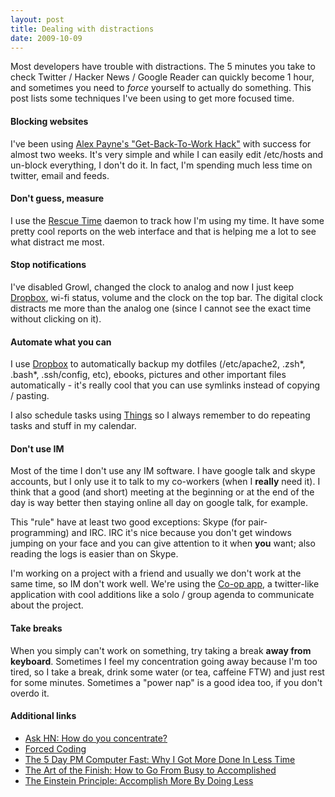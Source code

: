 ```yaml
---
layout: post
title: Dealing with distractions
date: 2009-10-09
---
```


Most developers have trouble with distractions. The 5 minutes you take to check Twitter / Hacker News / Google Reader can quickly become 1 hour, and sometimes you need to *force* yourself to actually do something. This post lists some techniques I've been using to get more focused time.

#### Blocking websites
I've been using [Alex Payne's "Get-Back-To-Work Hack"](http://al3x.net/2009/09/14/my-get-back-to-work-hack.html "Alex Payne's Get-Back-To-Work Hack") with success for almost two weeks. It's very simple and while I can easily edit /etc/hosts and un-block everything, I don't do it. In fact, I'm spending much less time on twitter, email and feeds. 

#### Don't guess, measure
I use the [Rescue Time](http://www.rescuetime.com/ "Rescue Time") daemon to track how I'm using my time. It have some pretty cool reports on the web interface and that is helping me a lot to see what distract me most. 

#### Stop notifications
I've disabled Growl, changed the clock to analog and now I just keep [Dropbox](https://www.getdropbox.com/referrals/NTI2NDIyMDk "Dropbox - Secure backup, sync and sharing made easy"), wi-fi status, volume and the clock on the top bar. The digital clock distracts me more than the analog one (since I cannot see the exact time without clicking on it).

#### Automate what you can
I use [Dropbox](https://www.getdropbox.com/referrals/NTI2NDIyMDk "Dropbox - Secure backup, sync and sharing made easy") to automatically backup my dotfiles (/etc/apache2, .zsh\*, .bash\*, .ssh/config, etc), ebooks, pictures and other important files automatically - it's really cool that you can use symlinks instead of copying / pasting.

I also schedule tasks using [Things](http://culturedcode.com/things/ "Things - task management on the Mac") so I always remember to do repeating tasks and stuff in my calendar.

#### Don't use IM
Most of the time I don't use any IM software. I have google talk and skype accounts, but I only use it to talk to my co-workers (when I **really** need it). I think that a good (and short) meeting at the beginning or at the end of the day is way better then staying online all day on google talk, for example.

This "rule" have at least two good exceptions: Skype (for pair-programming) and IRC. IRC it's nice because you don't get windows jumping on your face and you can give attention to it when **you** want; also reading the logs is easier than on Skype.

I'm working on a project with a friend and usually we don't work at the same time, so IM don't work well. We're using the [Co-op app](http://coopapp.com/ "Join the Co-op"), a twitter-like application with cool additions like a solo / group agenda to communicate about the project.

#### Take breaks
When you simply can't work on something, try taking a break **away from keyboard**. Sometimes I feel my concentration going away because I'm too tired, so I take a break, drink some water (or tea, caffeine FTW) and just rest for some minutes. Sometimes a "power nap" is a good idea too, if you don't overdo it.

#### Additional links
*   [Ask HN: How do you concentrate?](http://news.ycombinator.com/item?id=869034 "Ask HN: How do you concentrate?")
*   [Forced Coding](http://webr3.org/blog/general/forced-coding/ "Forced Coding")
*   [The 5 Day PM Computer Fast: Why I Got More Done In Less Time](http://lifedev.net/2006/09/computer-fast/ "The 5 Day PM Computer Fast: Why I Got More Done In Less Time")
*   [The Art of the Finish: How to Go From Busy to Accomplished](http://www.scotthyoung.com/blog/2007/10/18/the-art-of-the-finish-how-to-go-from-busy-to-accomplished/ "The Art of the Finish: How to Go From Busy to Accomplished")
*   [The Einstein Principle: Accomplish More By Doing Less](http://calnewport.com/blog/?p=115 "The Einstein Principle: Accomplish More By Doing Less")